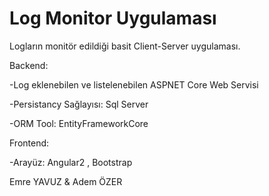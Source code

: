 # Log Monitor Uygulaması

Logların monitör edildiği basit Client-Server uygulaması.



Backend:

  -Log eklenebilen ve listelenebilen ASPNET Core Web Servisi
  
  -Persistancy Sağlayısı: Sql Server
  
  -ORM Tool: EntityFrameworkCore
  



Frontend:

  -Arayüz: Angular2 , Bootstrap


Emre YAVUZ & Adem ÖZER
